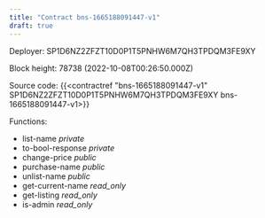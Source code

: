 ```yaml
---
title: "Contract bns-1665188091447-v1"
draft: true
---
```

Deployer: SP1D6NZ2ZFZT10D0P1T5PNHW6M7QH3TPDQM3FE9XY


 



Block height: 78738 (2022-10-08T00:26:50.000Z)

Source code: {{<contractref "bns-1665188091447-v1" SP1D6NZ2ZFZT10D0P1T5PNHW6M7QH3TPDQM3FE9XY bns-1665188091447-v1>}}

Functions:

* list-name _private_
* to-bool-response _private_
* change-price _public_
* purchase-name _public_
* unlist-name _public_
* get-current-name _read_only_
* get-listing _read_only_
* is-admin _read_only_
